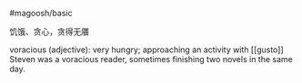 #magoosh/basic

饥饿、贪心，贪得无餍

voracious (adjective): very hungry; approaching an activity with [[gusto]] 
Steven was a voracious reader, sometimes finishing two novels in the same day. 
